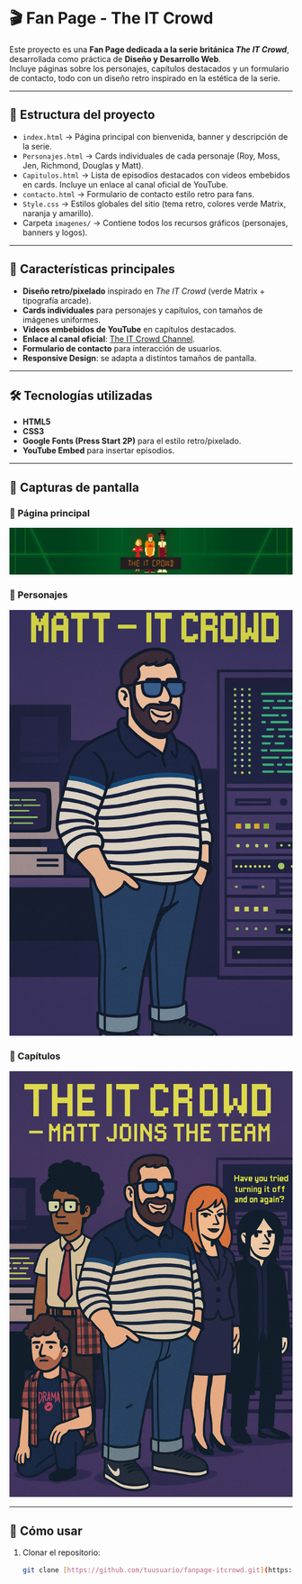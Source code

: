 # 🎬 Fan Page - The IT Crowd

Este proyecto es una **Fan Page dedicada a la serie británica _The IT Crowd_**, desarrollada como práctica de **Diseño y Desarrollo Web**.  
Incluye páginas sobre los personajes, capítulos destacados y un formulario de contacto, todo con un diseño retro inspirado en la estética de la serie.

---

## 📂 Estructura del proyecto

- `index.html` → Página principal con bienvenida, banner y descripción de la serie.  
- `Personajes.html` → Cards individuales de cada personaje (Roy, Moss, Jen, Richmond, Douglas y Matt).  
- `Capitulos.html` → Lista de episodios destacados con videos embebidos en cards. Incluye un enlace al canal oficial de YouTube.  
- `contacto.html` → Formulario de contacto estilo retro para fans.  
- `Style.css` → Estilos globales del sitio (tema retro, colores verde Matrix, naranja y amarillo).  
- Carpeta `imagenes/` → Contiene todos los recursos gráficos (personajes, banners y logos).

---

## 🎨 Características principales

- **Diseño retro/pixelado** inspirado en _The IT Crowd_ (verde Matrix + tipografía arcade).  
- **Cards individuales** para personajes y capítulos, con tamaños de imágenes uniformes.  
- **Videos embebidos de YouTube** en capítulos destacados.  
- **Enlace al canal oficial**: [The IT Crowd Channel](https://www.youtube.com/@TheITCrowdChannel).  
- **Formulario de contacto** para interacción de usuarios.  
- **Responsive Design**: se adapta a distintos tamaños de pantalla.  

---

## 🛠️ Tecnologías utilizadas

- **HTML5**  
- **CSS3**  
- **Google Fonts (Press Start 2P)** para el estilo retro/pixelado.  
- **YouTube Embed** para insertar episodios.  

---

## 📸 Capturas de pantalla

### 🔹 Página principal
![Index](./imagenes/banner.jpg)

### 🔹 Personajes
![Personajes](./imagenes/Matt_ITcrowd.png)

### 🔹 Capítulos
![Capitulos](./imagenes/grupo_it.png)

---

## 🚀 Cómo usar

1. Clonar el repositorio:
   ```bash
   git clone [https://github.com/tuusuario/fanpage-itcrowd.git](https://github.com/mattposs/Desarrollo-DisenoWeb_NM_MPP_Clase2.git)
